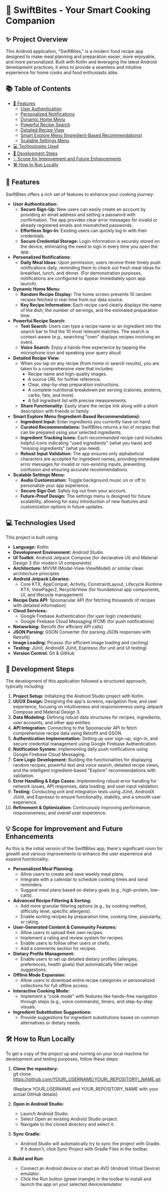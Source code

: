 # **🍳 SwiftBites \- Your Smart Cooking Companion**

## **✨ Project Overview**

This Android application, "SwiftBites," is a modern food recipe app designed to make meal planning and preparation easier, more enjoyable, and more personalized. Built with Kotlin and leveraging the latest Android development practices, it aims to provide a seamless and intuitive experience for home cooks and food enthusiasts alike.

## **📚 Table of Contents**

* [🌟 Features](https://www.google.com/search?q=%23-features)  
  * [User Authentication](https://www.google.com/search?q=%23user-authentication)  
  * [Personalized Notifications](https://www.google.com/search?q=%23personalized-notifications)  
  * [Dynamic Home Menu](https://www.google.com/search?q=%23dynamic-home-menu)  
  * [Powerful Recipe Search](https://www.google.com/search?q=%23powerful-recipe-search)  
  * [Detailed Recipe View](https://www.google.com/search?q=%23detailed-recipe-view)  
  * [Smart Explore Menu (Ingredient-Based Recommendations)](https://www.google.com/search?q=%23smart-explore-menu-ingredient-based-recommendations)  
  * [Scalable Settings Menu](https://www.google.com/search?q=%23scalable-settings-menu)  
* [💻 Technologies Used](https://www.google.com/search?q=%23-technologies-used)  
* [🚀 Development Steps](https://www.google.com/search?q=%23-development-steps)  
* [💡 Scope for Improvement and Future Enhancements](https://www.google.com/search?q=%23-scope-for-improvement-and-future-enhancements)  
* [🛠️ How to Run Locally](https://www.google.com/search?q=%23-how-to-run-locally)

## **🌟 Features**

SwiftBites offers a rich set of features to enhance your cooking journey:

* **User Authentication:**  
  * **Secure Sign-Up:** New users can easily create an account by providing an email address and setting a password with confirmation. The app provides clear error messages for invalid or already registered emails and mismatched passwords.  
  * **Effortless Sign-In:** Existing users can quickly log in with their credentials.  
  * **Secure Credential Storage:** Login information is securely stored on the device, eliminating the need to sign in every time you open the app.  
* **Personalized Notifications:**  
  * **Daily Meal Ideas:** Upon permission, users receive three timely push notifications daily, reminding them to check out fresh meal ideas for breakfast, lunch, and dinner. (For demonstration purposes, notifications are configured to appear immediately upon app launch).  
* **Dynamic Home Menu:**  
  * **Random Recipe Display:** The home screen presents 10 random recipes fetched in real-time from our data source.  
  * **Key Recipe Information:** Each recipe card clearly displays the name of the dish, the number of servings, and the estimated preparation time.  
* **Powerful Recipe Search:**  
  * **Text Search:** Users can type a recipe name or an ingredient into the search bar to find the 10 most relevant matches. The search is context-aware (e.g., searching "oven" displays recipes involving an oven).  
  * **Voice Search:** Enjoy a hands-free experience by tapping the microphone icon and speaking your query aloud.  
* **Detailed Recipe View:**  
  * When you tap on any recipe (from home or search results), you are taken to a comprehensive view that includes:  
    * Recipe name and high-quality images.  
    * A source URL for further reference.  
    * Clear, step-by-step preparation instructions.  
    * A complete nutritional breakdown per serving (calories, proteins, carbs, fats, and more).  
    * A full ingredient list with precise measurements.  
  * **Share Functionality:** Easily share the recipe link along with a short description with friends or family.  
* **Smart Explore Menu (Ingredient-Based Recommendations):**  
  * **Ingredient Input:** Enter ingredients you currently have on hand.  
  * **Curated Recommendations:** SwiftBites returns a list of recipes that can be prepared using your selected ingredients.  
  * **Ingredient Tracking Icons:** Each recommended recipe card includes helpful icons indicating "used ingredients" (what you have) and "missing ingredients" (what you need).  
  * **Robust Input Validation:** The app ensures only alphabetical characters are accepted for ingredient names, providing immediate error messages for invalid or non-existing inputs, preventing confusion and ensuring accurate recommendations.  
* **Scalable Settings Menu:**  
  * **Audio Customization:** Toggle background music on or off to personalize your app experience.  
  * **Secure Sign Out:** Safely log out from your account.  
  * **Future-Proof Design:** The settings menu is designed for future scalability, allowing for easy introduction of new features and customization options in future updates.

## **💻 Technologies Used**

This project is built using:

* **Language:** Kotlin  
* **Development Environment:** Android Studio  
* **UI Toolkit:** Android Jetpack Compose (for declarative UI) and Material Design 3 (for modern UI components)  
* **Architecture:** MVVM (Model-View-ViewModel) or similar clean architecture principles  
* **Android Jetpack Libraries:**  
  * Core KTX, AppCompat, Activity, ConstraintLayout, Lifecycle Runtime KTX, ViewPager2, RecyclerView (for foundational app components, UI, and lifecycle management)  
* **Recipe Data API:** Spoonacular API (for fetching thousands of recipes with detailed information)  
* **Cloud Services:**  
  * Google Firebase Authentication (for user login credentials)  
  * Google Firebase Cloud Messaging (FCM) (for push notifications)  
* **Networking:** Retrofit (for efficient API calls)  
* **JSON Parsing:** GSON Converter (for parsing JSON responses with Retrofit)  
* **Image Loading:** Picasso (for efficient image loading and caching)  
* **Testing:** JUnit, AndroidX JUnit, Espresso (for unit and UI testing)  
* **Version Control:** Git & GitHub

## **🚀 Development Steps**

The development of this application followed a structured approach, typically including:

1. **Project Setup:** Initializing the Android Studio project with Kotlin.  
2. **UI/UX Design:** Designing the app's screens, navigation flow, and user experience, focusing on intuitiveness and responsiveness using Jetpack Compose and Material Design 3\.  
3. **Data Modeling:** Defining robust data structures for recipes, ingredients, user accounts, and other app entities.  
4. **API Integration:** Connecting to the Spoonacular API to fetch comprehensive recipe data using Retrofit and GSON.  
5. **Authentication Implementation:** Setting up user sign-up, sign-in, and secure credential management using Google Firebase Authentication.  
6. **Notification System:** Implementing daily push notifications using Google Firebase Cloud Messaging.  
7. **Core Logic Development:** Building the functionalities for displaying random recipes, powerful text and voice search, detailed recipe views, and the intelligent ingredient-based "Explore" recommendations with validation.  
8. **Error Handling & Edge Cases:** Implementing robust error handling for network issues, API responses, data loading, and user input validation.  
9. **Testing:** Conducting unit and integration tests using JUnit, AndroidX JUnit, and Espresso to ensure functionality, stability, and a smooth user experience.  
10. **Refinement & Optimization:** Continuously improving performance, responsiveness, and overall user experience.

## **💡 Scope for Improvement and Future Enhancements**

As this is the initial version of the SwiftBites app, there's significant room for growth and various improvements to enhance the user experience and expand functionality:

* **Personalized Meal Planning:**  
  * Allow users to create and save weekly meal plans.  
  * Integrate with a calendar to schedule cooking times and send reminders.  
  * Suggest meal plans based on dietary goals (e.g., high-protein, low-carb).  
* **Advanced Recipe Filtering & Sorting:**  
  * Add more granular filtering options (e.g., by cooking method, difficulty level, specific allergens).  
  * Enable sorting recipes by preparation time, cooking time, popularity, or rating.  
* **User-Generated Content & Community Features:**  
  * Allow users to upload their own recipes.  
  * Implement a rating and review system for recipes.  
  * Enable users to follow other users or chefs.  
  * Add a comments section for recipes.  
* **Dietary Profile Management:**  
  * Enable users to set up detailed dietary profiles (allergies, preferences, health goals) that automatically filter recipe suggestions.  
* **Offline Mode Expansion:**  
  * Allow users to download entire recipe categories or personalized collections for full offline access.  
* **Interactive Cooking Mode:**  
  * Implement a "cook mode" with features like hands-free navigation through steps (e.g., voice commands), timers, and step-by-step visuals.  
* **Ingredient Substitution Suggestions:**  
  * Provide suggestions for ingredient substitutions based on common alternatives or dietary needs.

## **🛠️ How to Run Locally**

To get a copy of the project up and running on your local machine for development and testing purposes, follow these steps:

1. **Clone the repository:**  
   git clone https://github.com/YOUR\_USERNAME/YOUR\_REPOSITORY\_NAME.git

   (Replace YOUR\_USERNAME and YOUR\_REPOSITORY\_NAME with your actual GitHub details)  
2. **Open in Android Studio:**  
   * Launch Android Studio.  
   * Select Open an existing Android Studio project.  
   * Navigate to the cloned directory and select it.  
3. **Sync Gradle:**  
   * Android Studio will automatically try to sync the project with Gradle. If it doesn't, click Sync Project with Gradle Files in the toolbar.  
4. **Build and Run:**  
   * Connect an Android device or start an AVD (Android Virtual Device) emulator.  
   * Click the Run button (green triangle) in the toolbar to install and launch the app on your selected device/emulator.

